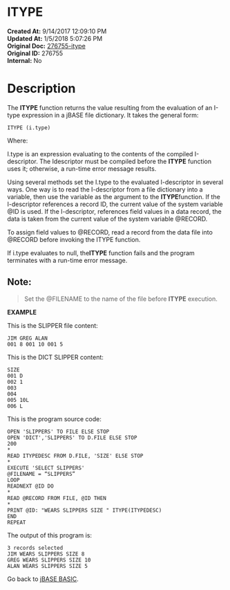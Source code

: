 # ITYPE

**Created At:** 9/14/2017 12:09:10 PM  
**Updated At:** 1/5/2018 5:07:26 PM  
**Original Doc:** [276755-itype](https://docs.jbase.com/36868-jbase-basic/276755-itype)  
**Original ID:** 276755  
**Internal:** No  


# Description

The **ITYPE** function returns the value resulting from the evaluation of an I-type expression in a jBASE file dictionary. It takes the general form:

```
ITYPE (i.type)
```

Where:

I.type is an expression evaluating to the contents of the compiled I-descriptor. The Idescriptor must be compiled before the **ITYPE** function uses it; otherwise, a run-time error message results.

Using several methods set the I.type to the evaluated I-descriptor in several ways. One way is to read the I-descriptor from a file dictionary into a variable, then use the variable as the argument to the **ITYPE**function. If the I-descriptor references a record ID, the current value of the system variable @ID is used. If the I-descriptor, references field values in a data record, the data is taken from the current value of the system variable @RECORD.

To assign field values to @RECORD, read a record from the data file into @RECORD before invoking the ITYPE function.

If i.type evaluates to null, the**ITYPE** function fails and the program terminates with a run-time error message.

## Note:


> Set the @FILENAME to the name of the file before **ITYPE** execution.


**EXAMPLE**

This is the SLIPPER file content:

```
JIM GREG ALAN
001 8 001 10 001 5
```

This is the DICT SLIPPER content:

```
SIZE
001 D
002 1
003
004
005 10L
006 L
```

This is the program source code:

```
OPEN 'SLIPPERS' TO FILE ELSE STOP
OPEN 'DICT','SLIPPERS' TO D.FILE ELSE STOP
200
*
READ ITYPEDESC FROM D.FILE, 'SIZE' ELSE STOP
*
EXECUTE 'SELECT SLIPPERS'
@FILENAME = “SLIPPERS”
LOOP
READNEXT @ID DO
*
READ @RECORD FROM FILE, @ID THEN
*
PRINT @ID: "WEARS SLIPPERS SIZE " ITYPE(ITYPEDESC)
END
REPEAT
```

The output of this program is:

```
3 records selected
JIM WEARS SLIPPERS SIZE 8
GREG WEARS SLIPPERS SIZE 10
ALAN WEARS SLIPPERS SIZE 5
```

Go back to [jBASE BASIC](./../jbase-basic-programmers-reference-guide).
